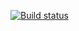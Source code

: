 [![Build status](https://ci.appveyor.com/api/projects/status/x1g1ao1jxpspmn2f?svg=true)](https://ci.appveyor.com/project/kastra85/sql)